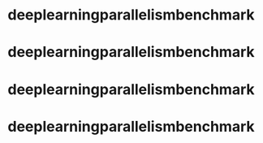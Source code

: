 # deeplearningparallelismbenchmark
# deeplearningparallelismbenchmark
# deeplearningparallelismbenchmark
# deeplearningparallelismbenchmark
